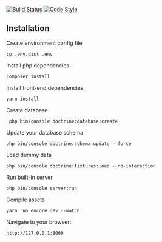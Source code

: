 [![Build Status](https://travis-ci.org/shibby/symfony4-example.svg?branch=master)](https://travis-ci.org/shibby/symfony4-example)
[![Code Style](https://styleci.io/repos/113306206/shield)](https://styleci.io/repos/113306206)


## Installation

Create environment config file

    cp .env.dist .env

Install php dependencies

    composer install
    
Install front-end dependencies

    yarn install
    
Create database
    
     php bin/console doctrine:database:create
    
Update your database schema
    
    php bin/console doctrine:schema:update --force
        
Load dummy data

    php bin/console doctrine:fixtures:load --no-interaction

Run built-in server

    php bin/console server:run

Compile assets

    yarn run encore dev --watch    

Navigate to your browser:

    http://127.0.0.1:8000
